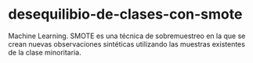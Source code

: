 # desequilibio-de-clases-con-smote
Machine Learning. SMOTE es una técnica de sobremuestreo en la que se crean nuevas observaciones sintéticas utilizando las muestras existentes de la clase minoritaria.
